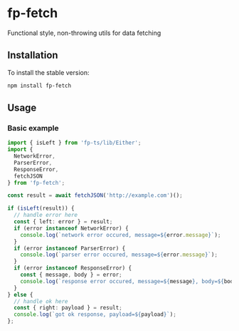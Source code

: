 # fp-fetch

Functional style, non-throwing utils for data fetching

## Installation

To install the stable version:

```bash
npm install fp-fetch
```

## Usage

### Basic example

```typescript
import { isLeft } from 'fp-ts/lib/Either';
import {
  NetworkError,
  ParserError,
  ResponseError,
  fetchJSON
} from 'fp-fetch';

const result = await fetchJSON('http://example.com')();

if (isLeft(result)) {
  // handle error here
  const { left: error } = result;
  if (error instanceof NetworkError) {
    console.log(`network error occured, message=${error.message}`);
  }
  if (error instanceof ParserError) {
    console.log(`parser error occured, message=${error.message}`);
  }
  if (error instanceof ResponseError) {
    const { message, body } = error;
    console.log(`response error occured, message=${message}, body=${body}`);
  }
} else {
  // handle ok here
  const { right: payload } = result;
  console.log(`got ok response, payload=${payload}`);
};
```
